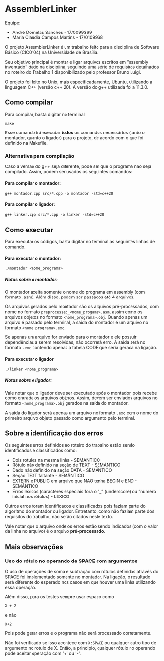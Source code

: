 # AssemblerLinker

Equipe:

- André Dornelas Sanches - 17/0099369
- Maria Claudia Campos Martins - 17/0109968

O projeto AssemblerLinker é um trabalho feito para a disciplina de Software Básico (CIC0104) na Universidade de Brasília. 

Seu objetivo principal é montar e ligar arquivos escritos em "assembly inventado" dado na disciplina, seguindo uma série de requisitos detalhados no roteiro do Trabalho 1 disponibilizado pelo professor Bruno Luigi. 

O projeto foi feito no Unix, mais especificadamente, Ubuntu, utilizando a linguagem C++ (versão c++ 20). A versão do g++ utilizada foi a 11.3.0.

## Como compilar

Para compilar, basta digitar no terminal 

```
make
```

Esse comando irá executar **todos** os comandos necessários (tanto o montador, quanto o ligador) para o projeto, de acordo com o que foi definido na Makefile. 

### Alternativa para compilação 

Caso a versão do g++ seja diferente, pode ser que o programa não seja compilado. Assim, podem ser usados os seguintes comandos:

#### Para compilar o montador:

```
g++ montador.cpp src/*.cpp -o montador -std=c++20
```

#### Para compilar o ligador:

```
g++ linker.cpp src/*.cpp -o linker -std=c++20
```

## Como executar 

Para executar os códigos, basta digitar no terminal as seguintes linhas de comando.

#### Para executar o montador:

```
./montador <nome_programa> 
```

##### Notas sobre o montador: 

O montador aceita somente o nome do programa em assembly (com formato .asm). Além disso, podem ser passados até 4 arquivos. 

Os arquivos gerados pelo montador são os arquivos pré-processados, com nome no formato ```preprocessed_<nome_progama>.asm```, assim como os arquivos objetos no formato ```<nome_programa>.obj```. Quando apenas um arquivo é passado pelo terminal, a saída do montador é um arquivo no formato ```<nome_programa>.exc```.

Se apenas um arquivo for enviado para o montador e ele possuir dependências a serem resolvidas, não ocorrerá erro. A saída será no formato ```.exc``` contendo apenas a tabela CODE que seria gerada na ligação.

#### Para executar o ligador 

```
./linker <nome_programa> 
```

##### Notas sobre o ligador:

Vale notar que o ligador deve ser executado após o montador, pois recebe como entrada os arquivos objetos. Assim, devem ser enviados arquivos no formato ```<nome_programa>.obj``` gerados na saída do montador.

A saída do ligador será apenas um arquivo no formato ```.exc``` com o nome do primeiro arquivo objeto passado como argumento pelo terminal. 


## Sobre a identificação dos erros 

Os seguintes erros definidos no roteiro do trabalho estão sendo identificados e classificados como: 

- Dois rotulos na mesma linha - SEMANTICO
- Rótulo não definido na seção de TEXT - SEMÂNTICO
- Dado não definido na seção DATA - SEMÂNTICO
- Seção TEXT faltante - SEMÂNTICO
- EXTERN e PUBLIC em arquivo que NAO tenha BEGIN e END - SEMÂNTICO
- Erros léxicos (caracteres especiais fora o “_” (underscore) ou “numero inicial nos rótulos) - LÉXICO

Outros erros foram identificados e classificados pois faziam parte do algoritmo do montador ou ligador. Entretanto, como não faziam parte dos requisitos do trabalho, não serão citados neste texto. 

Vale notar que o arquivo onde os erros estão sendo indicados (com o valor da linha no arquivo) é o arquivo **pré-processado**.

## Mais observações 

### Uso do rótulo no operando de SPACE com argumentos

O uso de operações de soma e subtração com rótulos definidos através do SPACE foi implementado somente no montador. Na ligação, o resultado será diferente do esperado nos casos em que houver uma linha utilizando essa operação. 

Além disso, para os testes sempre usar espaço como

```
X + 2 
```

e não 

```
X+2 
```

Pois pode gerar erros e o programa não será processado corretamente. 

Não foi verificado se isso acontece com ```X:SPACE``` ou qualquer outro tipo de argumento no rotulo de X. Então, a principio, qualquer rótulo no operando pode aceitar operação com '+' ou '-'.

